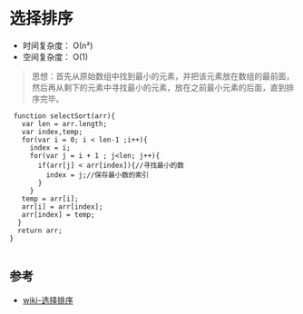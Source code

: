 # 选择排序

- 时间复杂度： О(n²)
- 空间复杂度： O(1) 


>思想：首先从原始数组中找到最小的元素，并把该元素放在数组的最前面，然后再从剩下的元素中寻找最小的元素，放在之前最小元素的后面，直到排序完毕。

```
 function selectSort(arr){ 
   var len = arr.length; 
   var index,temp; 
   for(var i = 0; i < len-1 ;i++){ 
     index = i; 
     for(var j = i + 1 ; j<len; j++){ 
       if(arr[j] < arr[index]){//寻找最小的数
         index = j;//保存最小数的索引
       } 
     } 
   temp = arr[i]; 
   arr[i] = arr[index]; 
   arr[index] = temp; 
  } 
  return arr; 
} 
  
```


## 参考
- [wiki-选择排序](https://zh.wikipedia.org/wiki/%E9%80%89%E6%8B%A9%E6%8E%92%E5%BA%8F)
